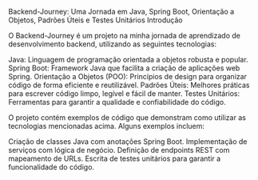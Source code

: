 
Backend-Journey: Uma Jornada em Java, Spring Boot, Orientação a Objetos, Padrões Úteis e Testes Unitários
Introdução

O Backend-Journey é um projeto na minha jornada de aprendizado de desenvolvimento backend, utilizando as seguintes tecnologias:

Java: Linguagem de programação orientada a objetos robusta e popular.
Spring Boot: Framework Java que facilita a criação de aplicações web Spring.
Orientação a Objetos (POO): Princípios de design para organizar código de forma eficiente e reutilizável.
Padrões Úteis: Melhores práticas para escrever código limpo, legível e fácil de manter.
Testes Unitários: Ferramentas para garantir a qualidade e confiabilidade do código.

O projeto contém exemplos de código que demonstram como utilizar as tecnologias mencionadas acima. Alguns exemplos incluem:

Criação de classes Java com anotações Spring Boot.
Implementação de serviços com lógica de negócio.
Definição de endpoints REST com mapeamento de URLs.
Escrita de testes unitários para garantir a funcionalidade do código.

